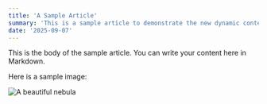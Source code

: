 ```yaml
---
title: 'A Sample Article'
summary: 'This is a sample article to demonstrate the new dynamic content engine.'
date: '2025-09-07'
---
```


This is the body of the sample article. You can write your content here in Markdown.

Here is a sample image:

![A beautiful nebula](/images/articles/sample-image.png)
